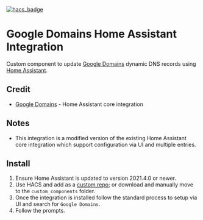 [![hacs_badge](https://img.shields.io/badge/HACS-Custom-41BDF5.svg?style=for-the-badge)](https://github.com/hacs/integration)
# Google Domains Home Assistant Integration
Custom component to update [Google Domains](https://domains.google) dynamic DNS records using [Home Assistant](https://home-assistant.io).

## Credit
- [Google Domains](https://www.home-assistant.io/integrations/google_domains/) - Home Assistant core integration

## Notes
- This integration is a modified version of the existing Home Assistant core integration which support configuration via UI and multiple entries.

## Install
1. Ensure Home Assistant is updated to version 2021.4.0 or newer.
2. Use HACS and add as a [custom repo](https://hacs.xyz/docs/faq/custom_repositories); or download and manually move to the `custom_components` folder.
3. Once the integration is installed follow the standard process to setup via UI and search for `Google Domains`.
4. Follow the prompts.
